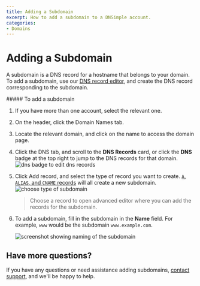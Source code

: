 ```yaml
---
title: Adding a Subdomain
excerpt: How to add a subdomain to a DNSimple account.
categories:
- Domains
---
```


# Adding a Subdomain

A subdomain is a DNS record for a hostname that belongs to your domain. To add a subdomain, use our [DNS record editor](/articles/record-editor), and create the DNS record corresponding to the subdomain.

<div class="section-steps" markdown="1">
##### To add a subdomain

1. If you have more than one account, select the relevant one.
1. On the header, click the <label>Domain Names</label> tab.
1. Locate the relevant domain, and click on the name to access the domain page.
1. Click the <label>DNS</label> tab, and scroll to the **DNS Records** card, or click the **DNS** badge at the top right to jump to the DNS records for that domain.
  ![dns badge to edit dns records](/files/dns-badge.png)

1. Click <label>Add record</label>, and select the type of record you want to create. [`A`, `ALIAS`, and `CNAME` records](/articles/differences-between-a-cname-alias-url) will all create a new subdomain.
   ![choose type of subdomain](/files/subdomain-choose-type.png)

    > Choose a record to open advanced editor where you can add the records for the subdomain.

1. To add a subdomain, fill in the subdomain in the **Name** field. For example, `www` would be the subdomain `www.example.com`.

   ![screenshot showing naming of the subdomain](/files/naming-subdomain.png)

</div>

## Have more questions?

If you have any questions or need assistance adding subdomains, [contact support](https://dnsimple.com/feedback), and we'll be happy to help.
